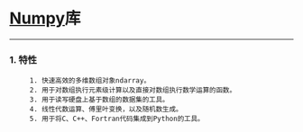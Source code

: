 # [Numpy](https://docs.scipy.org/doc/numpy/user/quickstart.html)库
___

### 1. 特性

         1. 快速高效的多维数组对象ndarray。
         2. 用于对数组执行元素级计算以及直接对数组执行数学运算的函数。
         3. 用于读写硬盘上基于数组的数据集的工具。
         4. 线性代数运算、傅里叶变换，以及随机数生成。
         5. 用于将C、C++、Fortran代码集成到Python的工具。
   [](https://cloud.tencent.com/developer/article/1333316)
